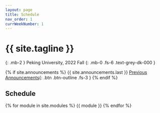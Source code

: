 ```yaml
---
layout: page
title: Schedule
nav_order: 1
currWeekNumber: 1
---
```


# {{ site.tagline }}
{: .mb-2 }
Peking University, 2022 Fall
{: .mb-0 .fs-6 .text-grey-dk-000 }

{% if site.announcements %}
{{ site.announcements.last }}
[Previous Announcements](announcements.md){: .btn .btn-outline .fs-3 }
{% endif %}

## Schedule
{% for module in site.modules %}
<a name="week-{{module.weekNumber}}"></a>
{{ module }}
{% endfor %}

